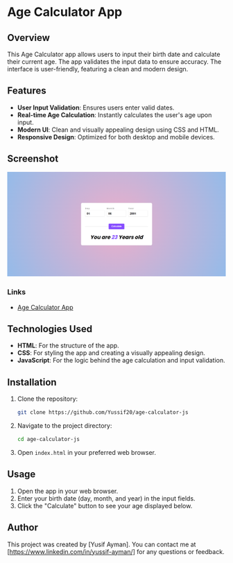 # Age Calculator App

## Overview

This Age Calculator app allows users to input their birth date and calculate their current age. The app validates the input data to ensure accuracy. The interface is user-friendly, featuring a clean and modern design.

## Features

- **User Input Validation**: Ensures users enter valid dates.
- **Real-time Age Calculation**: Instantly calculates the user's age upon input.
- **Modern UI**: Clean and visually appealing design using CSS and HTML.
- **Responsive Design**: Optimized for both desktop and mobile devices.

## Screenshot

![Age Calculator Screenshot](/age-calculator.png)

### Links

- [Age Calculator App](https://yussif20.github.io/age-calculator-js/)

## Technologies Used

- **HTML**: For the structure of the app.
- **CSS**: For styling the app and creating a visually appealing design.
- **JavaScript**: For the logic behind the age calculation and input validation.

## Installation

1. Clone the repository:

   ```bash
   git clone https://github.com/Yussif20/age-calculator-js
   ```

2. Navigate to the project directory:

   ```bash
   cd age-calculator-js
   ```

3. Open `index.html` in your preferred web browser.

## Usage

1. Open the app in your web browser.
2. Enter your birth date (day, month, and year) in the input fields.
3. Click the "Calculate" button to see your age displayed below.

## Author

This project was created by [Yusif Ayman]. You can contact me at [https://www.linkedin.com/in/yussif-ayman/] for any questions or feedback.
